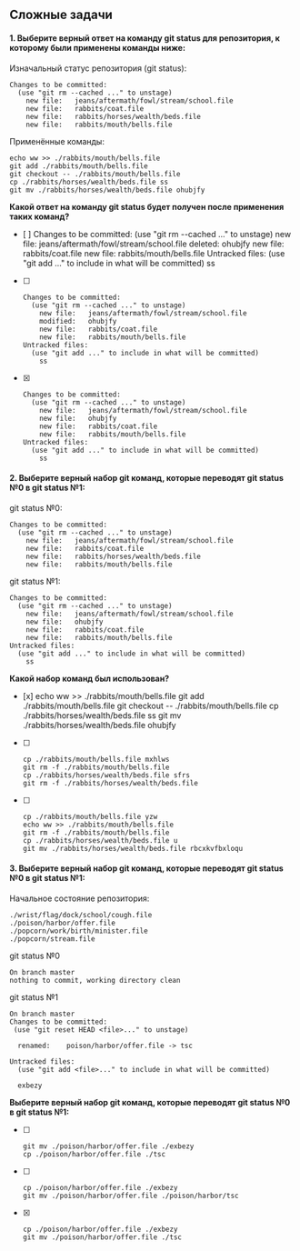 ## Сложные задачи

#### 1. Выберите верный ответ на команду git status для репозитория, к которому были применены команды ниже:

Изначальный статус репозитория (git status):
```
Changes to be committed:
  (use "git rm --cached ..." to unstage)
	new file:   jeans/aftermath/fowl/stream/school.file
	new file:   rabbits/coat.file
	new file:   rabbits/horses/wealth/beds.file
	new file:   rabbits/mouth/bells.file
```
Применённые команды:

```
echo ww >> ./rabbits/mouth/bells.file
git add ./rabbits/mouth/bells.file
git checkout -- ./rabbits/mouth/bells.file
cp ./rabbits/horses/wealth/beds.file ss
git mv ./rabbits/horses/wealth/beds.file ohubjfy
```

**Какой ответ на команду git status будет получен после применения таких команд?**
- [ ]
        Changes to be committed:
          (use "git rm --cached ..." to unstage)
            new file:   jeans/aftermath/fowl/stream/school.file
            deleted:    ohubjfy
            new file:   rabbits/coat.file
            new file:   rabbits/mouth/bells.file
        Untracked files:
          (use "git add ..." to include in what will be committed)
            ss

- [ ]
      Changes to be committed:
        (use "git rm --cached ..." to unstage)
          new file:   jeans/aftermath/fowl/stream/school.file
          modified:   ohubjfy
          new file:   rabbits/coat.file
          new file:   rabbits/mouth/bells.file
      Untracked files:
        (use "git add ..." to include in what will be committed)
          ss

- [x]
      Changes to be committed:
        (use "git rm --cached ..." to unstage)
          new file:   jeans/aftermath/fowl/stream/school.file
          new file:   ohubjfy
          new file:   rabbits/coat.file
          new file:   rabbits/mouth/bells.file
      Untracked files:
        (use "git add ..." to include in what will be committed)
          ss

#### 2. Выберите верный набор git команд, которые переводят git status №0 в git status №1:
git status №0:
```
Changes to be committed:
  (use "git rm --cached ..." to unstage)
	new file:   jeans/aftermath/fowl/stream/school.file
	new file:   rabbits/coat.file
	new file:   rabbits/horses/wealth/beds.file
	new file:   rabbits/mouth/bells.file
```
git status №1:
```
Changes to be committed:
  (use "git rm --cached ..." to unstage)
	new file:   jeans/aftermath/fowl/stream/school.file
	new file:   ohubjfy
	new file:   rabbits/coat.file
	new file:   rabbits/mouth/bells.file
Untracked files:
  (use "git add ..." to include in what will be committed)
	ss
```
**Какой набор команд был использован?**
- [x] 
      echo ww >> ./rabbits/mouth/bells.file
      git add ./rabbits/mouth/bells.file
      git checkout -- ./rabbits/mouth/bells.file
      cp ./rabbits/horses/wealth/beds.file ss
      git mv ./rabbits/horses/wealth/beds.file ohubjfy

- [ ] 
      cp ./rabbits/mouth/bells.file mxhlws
      git rm -f ./rabbits/mouth/bells.file
      cp ./rabbits/horses/wealth/beds.file sfrs
      git rm -f ./rabbits/horses/wealth/beds.file
  
- [ ] 
      cp ./rabbits/mouth/bells.file yzw
      echo ww >> ./rabbits/mouth/bells.file
      git rm -f ./rabbits/mouth/bells.file
      cp ./rabbits/horses/wealth/beds.file u
      git mv ./rabbits/horses/wealth/beds.file rbcxkvfbxloqu

#### 3. Выберите верный набор git команд, которые переводят git status №0 в git status №1:
Начальное состояние репозитория:
```
./wrist/flag/dock/school/cough.file
./poison/harbor/offer.file
./popcorn/work/birth/minister.file
./popcorn/stream.file
```
git status №0
```
On branch master
nothing to commit, working directory clean
```
git status №1
```
On branch master
Changes to be committed:
 (use "git reset HEAD <file>..." to unstage)

  renamed:    poison/harbor/offer.file -> tsc

Untracked files:
  (use "git add <file>..." to include in what will be committed)

  exbezy
```
**Выберите верный набор git команд, которые переводят git status №0 в git status №1:**

- [ ] 
      git mv ./poison/harbor/offer.file ./exbezy  
      cp ./poison/harbor/offer.file ./tsc
- [ ] 
      cp ./poison/harbor/offer.file ./exbezy
      git mv ./poison/harbor/offer.file ./poison/harbor/tsc
- [x] 
      cp ./poison/harbor/offer.file ./exbezy 
      git mv ./poison/harbor/offer.file ./tsc
            